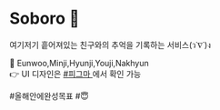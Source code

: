 # Soboro 🥯

여기저기 흩어져있는 친구와의 추억을 기록하는 서비스(ว˙∇˙)ง

👫 Eunwoo,Minji,Hyunji,Youji,Nakhyun <br>
👉 UI 디자인은 <a href="https://www.figma.com/file/8ohoT5Z0hllJ9JRf4M7e41/Soboro-Timeline-%F0%9F%A5%AF?node-id=54%3A1199"> #피그마 </a>에서 확인 가능

#올해안에완성목표 #😇 
